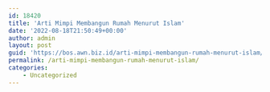 ```yaml
---
id: 18420
title: 'Arti Mimpi Membangun Rumah Menurut Islam'
date: '2022-08-18T21:50:49+00:00'
author: admin
layout: post
guid: 'https://bos.awn.biz.id/arti-mimpi-membangun-rumah-menurut-islam/'
permalink: /arti-mimpi-membangun-rumah-menurut-islam/
categories:
    - Uncategorized
---
```


